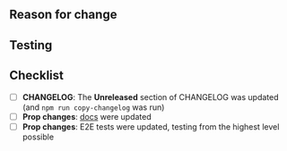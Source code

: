 <!-- *************************************** -->
<!--       🌱 Pull Request Template          -->
<!-- *************************************** -->

<!-- ✅ Linked to ZenHub issue               -->

## Reason for change

<!-- What does this change, in plain language? -->
<!-- Before/after screenshots may be helpful.  -->

## Testing

<!-- For someone unfamiliar with the issue, how should this be tested? -->

## Checklist

<!-- are all the steps completed? -->

- [ ] **CHANGELOG**: The **Unreleased** section of CHANGELOG was updated (and `npm run copy-changelog` was run)
- [ ] **Prop changes**: [docs][docs] were updated
- [ ] **Prop changes**: E2E tests were updated, testing from the highest level possible

[docs]: https://ui.sandbox.manifold.co
